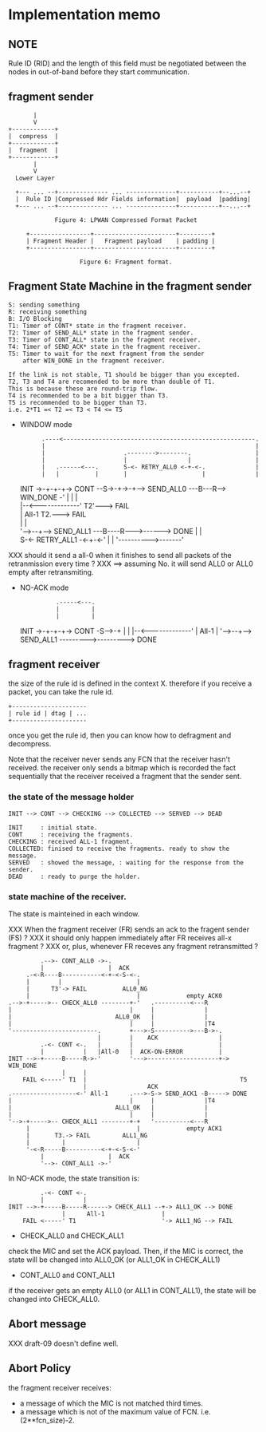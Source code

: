Implementation memo
===================

## NOTE

Rule ID (RID) and the length of this field must be negotiated
between the nodes in out-of-band before they start communication.

## fragment sender

           |      
           V      
    +------------+
    |  compress  |
    +------------+
    |  fragment  |
    +------------+
           |
           V
      Lower Layer
    
      +--- ... --+-------------- ... --------------+-----------+--...--+
      |  Rule ID |Compressed Hdr Fields information|  payload  |padding|
      +--- ... --+-------------- ... --------------+-----------+--...--+
    
                 Figure 4: LPWAN Compressed Format Packet
    
         +-----------------+-----------------------+---------+
         | Fragment Header |   Fragment payload    | padding |
         +-----------------+-----------------------+---------+
    
                        Figure 6: Fragment format.

## Fragment State Machine in the fragment sender

    S: sending something
    R: receiving something
    B: I/O Blocking
    T1: Timer of CONT* state in the fragment receiver.
    T2: Timer of SEND_ALL* state in the fragment sender.
    T3: Timer of CONT_ALL* state in the fragment receiver.
    T4: Timer of SEND_ACK* state in the fragment receiver.
    T5: Timer to wait for the next fragment from the sender
        after WIN_DONE in the fragment receiver.

    If the link is not stable, T1 should be bigger than you excepted.
    T2, T3 and T4 are recomended to be more than double of T1.
    This is because these are round-trip flow.
    T4 is recommended to be a bit bigger than T3.
    T5 is recommended to be bigger than T3.
    i.e. 2*T1 =< T2 =< T3 < T4 <= T5

- WINDOW mode

            .----<------------------------------------------------------.
            |                                                           |
            |                      .-------->--------.                  |
            |                      |                 |                  |
            |   .------<---.       S-<- RETRY_ALL0 <-+-<-.              |
            |   |          |       |                     |              |
    INIT ->-+-+-+-> CONT --S->-+->-+--> SEND_ALL0 ---B---R--> WIN_DONE -'
              |                |                     |                  
              |--<-------------'                   T2'---> FAIL         
              |          All-1      T2.---> FAIL   
              |                       |                                 
              '-->--+--> SEND_ALL1 ---B----R--->------> DONE
                    |                      |  
                    S-<- RETRY_ALL1 -<-+-<-' 
                    |                  |
                    '---------->-------'

XXX should it send a all-0 when it finishes to send all packets of the retranmission every time ?
XXX ==> assuming No.  it will send ALL0 or ALL0 empty after retransmiting.

- NO-ACK mode

                .-----<---.
                |         |
                |         |
    INIT ->-+-+-+-> CONT -S-->-+
              |                |
              |--<-------------'
              |          All-1
              |
              '-->--+--> SEND_ALL1 --------->---------> DONE

## fragment receiver

the size of the rule id is defined in the context X.
therefore if you receive a packet, you can take the rule id.

    +---------------------
    | rule id | dtag | ...
    +---------------------

once you get the rule id, then you can know how to defragment and decompress.

Note that the receiver never sends any FCN that the receiver
hasn't received.
the receiver only sends a bitmap which is recorded the fact
sequentially that the receiver received a fragment that the
sender sent.

### the state of the message holder

    INIT --> CONT --> CHECKING --> COLLECTED --> SERVED --> DEAD

    INIT     : initial state.
    CONT     : receiving the fragments.
    CHECKING : received ALL-1 fragment.
    COLLECTED: finised to receive the fragments. ready to show the message.
    SERVED   : showed the message, : waiting for the response from the sender.
    DEAD     : ready to purge the holder.

### state machine of the receiver.

The state is mainteined in each window.

XXX When the fragment receiver (FR) sends an ack to the fragent sender (FS) ?
XXX it should only happen immediately after FR receives all-x fragment ?
XXX or, plus, whenever FR receves any fragment retransmitted ?

                    
             .-->- CONT_ALL0 ->-.
             |                  |  ACK
         .-<-R----B-----------<-+-<-S-<-.
         |        |                     |
         |      T3'-> FAIL          ALL0_NG
         |                              |             empty ACK0
    .-->-+----->-- CHECK_ALL0 --------+-'   .----------<---R
    |                                 |     |              |
    |                             ALL0_OK   |              |
    |                                 |     |              |T4
    '------------------------.        +--->-S---------->---B->-.
                             |        |    ACK                 |
             .-<- CONT <-.   |        |                        |
             |           |   |All-0   |  ACK-ON-ERROR          |
    INIT -->-+-----B-----R->-'        '--->--------------------+-> WIN_DONE
                   |     |                                        
        FAIL <-----' T1  |                                           T5
                         |                 ACK
    .------------------<-' All-1      .--->-S-> SEND_ACK1 -B-----> DONE
    |                                 |     |              |T4
    |                             ALL1_OK   |              |
    |                                 |     |              |
    '-->-+----->-- CHECK_ALL1 --------+-+   '----------<---R
         |                              |             empty ACK1
         |       T3.-> FAIL         ALL1_NG   
         |         |                    |   
         '-<-R-----B----------<-+-<-S-<-'
             |                  |  ACK
             '-->- CONT_ALL1 ->-'

In NO-ACK mode, the state transition is:

             .-<- CONT <-.
             |           |
    INIT -->-+-----B-----R------> CHECK_ALL1 --+-> ALL1_OK --> DONE
                   |      All-1                |
        FAIL <-----' T1                        '-> ALL1_NG --> FAIL

- CHECK_ALL0 and CHECK_ALL1

check the MIC and set the ACK payload.  Then, if the MIC is correct, the state will be changed into ALL0_OK (or ALL1_OK in CHECK_ALL1)

- CONT_ALL0 and CONT_ALL1

if the receiver gets an empty ALL0 (or ALL1 in CONT_ALL1), the state will be changed into CHECK_ALL0.

## Abort message

XXX draft-09 doesn't define well.

## Abort Policy

the fragment receiver receives:

- a message of which the MIC is not matched third times.
- a message which is not of the maximum value of FCN. i.e. (2**fcn_size)-2.

